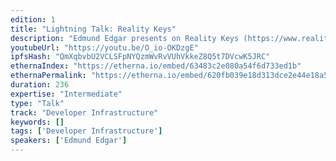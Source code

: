 ```yaml
---
edition: 1
title: "Lightning Talk: Reality Keys"
description: "Edmund Edgar presents on Reality Keys (https://www.realitykeys.com/). The Reality Keys™ service provides automated and human-verified data designed to enable a new generation of automated, trust-free information services."
youtubeUrl: "https://youtu.be/O_io-OKDzgE"
ipfsHash: "QmXqbvbU2VCLSFpNYQzmWvRvVUhVkkeZ8Q5t7DVcwK5JRC"
ethernaIndex: "https://etherna.io/embed/63483c2e080a54f6d733ed1b"
ethernaPermalink: "https://etherna.io/embed/620fb039e18d313dce2e44e18a56e60d57d0cc1cde08f61b778a580f4f612e75"
duration: 236
expertise: "Intermediate"
type: "Talk"
track: "Developer Infrastructure"
keywords: []
tags: ['Developer Infrastructure']
speakers: ['Edmund Edgar']
---
```

